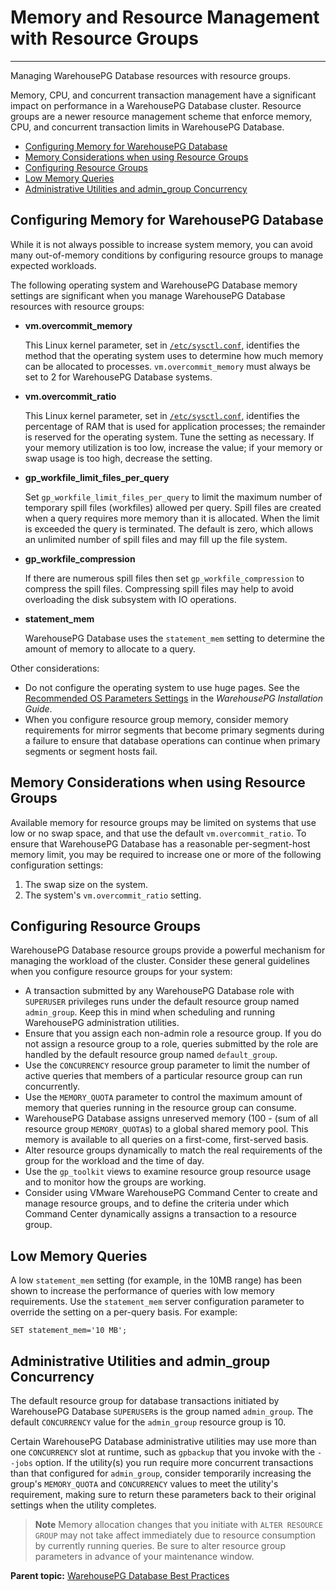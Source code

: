 # Memory and Resource Management with Resource Groups
---

Managing WarehousePG Database resources with resource groups.

Memory, CPU, and concurrent transaction management have a significant impact on performance in a WarehousePG Database cluster. Resource groups are a newer resource management scheme that enforce memory, CPU, and concurrent transaction limits in WarehousePG Database.

-   [Configuring Memory for WarehousePG Database](#section_r52_rbl_zt)
-   [Memory Considerations when using Resource Groups](#toolowmem)
-   [Configuring Resource Groups](#configuring_rg)
-   [Low Memory Queries](#section113x)
-   [Administrative Utilities and admin_group Concurrency](#section177x)

## <a id="section_r52_rbl_zt"></a>Configuring Memory for WarehousePG Database

While it is not always possible to increase system memory, you can avoid many out-of-memory conditions by configuring resource groups to manage expected workloads.

The following operating system and WarehousePG Database memory settings are significant when you manage WarehousePG Database resources with resource groups:

-   **vm.overcommit_memory**

    This Linux kernel parameter, set in [`/etc/sysctl.conf`](../install_guide/config_os.html#topic3), identifies the method that the operating system uses to determine how much memory can be allocated to processes. `vm.overcommit_memory` must always be set to 2 for WarehousePG Database systems.

-   **vm.overcommit_ratio**

    This Linux kernel parameter, set in [`/etc/sysctl.conf`](../install_guide/config_os.html#topic3), identifies the percentage of RAM that is used for application processes; the remainder is reserved for the operating system. Tune the setting as necessary. If your memory utilization is too low, increase the value; if your memory or swap usage is too high, decrease the setting.

-   **gp_workfile_limit_files_per_query**

    Set `gp_workfile_limit_files_per_query` to limit the maximum number of temporary spill files \(workfiles\) allowed per query. Spill files are created when a query requires more memory than it is allocated. When the limit is exceeded the query is terminated. The default is zero, which allows an unlimited number of spill files and may fill up the file system.

-   **gp_workfile_compression**

    If there are numerous spill files then set `gp_workfile_compression` to compress the spill files. Compressing spill files may help to avoid overloading the disk subsystem with IO operations.

-   **statement_mem**

    WarehousePG Database uses the `statement_mem` setting to determine the amount of memory to allocate to a query.


Other considerations:

-   Do not configure the operating system to use huge pages. See the [Recommended OS Parameters Settings](../install_guide/config_os.html#topic3/huge_pages) in the *WarehousePG Installation Guide*.
-   When you configure resource group memory, consider memory requirements for mirror segments that become primary segments during a failure to ensure that database operations can continue when primary segments or segment hosts fail.

## <a id="toolowmem"></a>Memory Considerations when using Resource Groups

Available memory for resource groups may be limited on systems that use low or no swap space, and that use the default `vm.overcommit_ratio`. To ensure that WarehousePG Database has a reasonable per-segment-host memory limit, you may be required to increase one or more of the following configuration settings:

1.  The swap size on the system.
2.  The system's `vm.overcommit_ratio` setting.

## <a id="configuring_rg"></a>Configuring Resource Groups

WarehousePG Database resource groups provide a powerful mechanism for managing the workload of the cluster. Consider these general guidelines when you configure resource groups for your system:

-   A transaction submitted by any WarehousePG Database role with `SUPERUSER` privileges runs under the default resource group named `admin_group`. Keep this in mind when scheduling and running WarehousePG administration utilities.
-   Ensure that you assign each non-admin role a resource group. If you do not assign a resource group to a role, queries submitted by the role are handled by the default resource group named `default_group`.
-   Use the `CONCURRENCY` resource group parameter to limit the number of active queries that members of a particular resource group can run concurrently.
-   Use the `MEMORY_QUOTA` parameter to control the maximum amount of memory that queries running in the resource group can consume.
-   WarehousePG Database assigns unreserved memory \(100 - \(sum of all resource group `MEMORY_QUOTA`s\) to a global shared memory pool. This memory is available to all queries on a first-come, first-served basis.
-   Alter resource groups dynamically to match the real requirements of the group for the workload and the time of day.
-   Use the `gp_toolkit` views to examine resource group resource usage and to monitor how the groups are working.
-   Consider using VMware WarehousePG Command Center to create and manage resource groups, and to define the criteria under which Command Center dynamically assigns a transaction to a resource group.

## <a id="section113x"></a>Low Memory Queries

A low `statement_mem` setting \(for example, in the 10MB range\) has been shown to increase the performance of queries with low memory requirements. Use the `statement_mem` server configuration parameter to override the setting on a per-query basis. For example:

```
SET statement_mem='10 MB';
```

## <a id="section177x"></a>Administrative Utilities and admin_group Concurrency

The default resource group for database transactions initiated by WarehousePG Database `SUPERUSER`s is the group named `admin_group`. The default `CONCURRENCY` value for the `admin_group` resource group is 10.

Certain WarehousePG Database administrative utilities may use more than one `CONCURRENCY` slot at runtime, such as `gpbackup` that you invoke with the `--jobs` option. If the utility\(s\) you run require more concurrent transactions than that configured for `admin_group`, consider temporarily increasing the group's `MEMORY_QUOTA` and `CONCURRENCY` values to meet the utility's requirement, making sure to return these parameters back to their original settings when the utility completes.

> **Note** Memory allocation changes that you initiate with `ALTER RESOURCE GROUP` may not take affect immediately due to resource consumption by currently running queries. Be sure to alter resource group parameters in advance of your maintenance window.

**Parent topic:** [WarehousePG Database Best Practices](intro.html)

